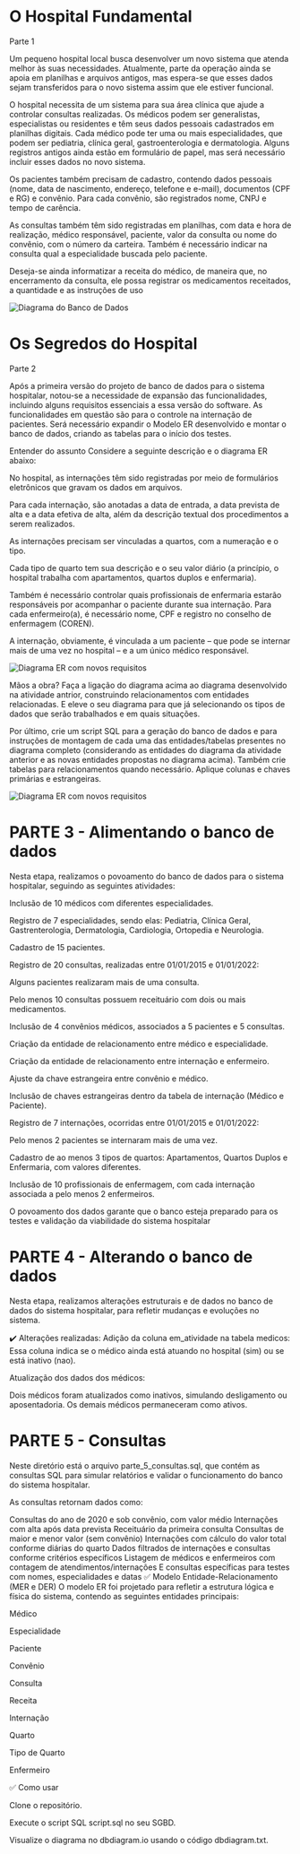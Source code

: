 # O Hospital Fundamental
Parte 1

Um pequeno hospital local busca desenvolver um novo sistema que atenda melhor às suas necessidades. Atualmente, parte da operação ainda se apoia em planilhas e arquivos antigos, mas espera-se que esses dados sejam transferidos para o novo sistema assim que ele estiver funcional.

O hospital necessita de um sistema para sua área clínica que ajude a controlar consultas realizadas. Os médicos podem ser generalistas, especialistas ou residentes e têm seus dados pessoais cadastrados em planilhas digitais. Cada médico pode ter uma ou mais especialidades, que podem ser pediatria, clínica geral, gastroenterologia e dermatologia. Alguns registros antigos ainda estão em formulário de papel, mas será necessário incluir esses dados no novo sistema.

Os pacientes também precisam de cadastro, contendo dados pessoais (nome, data de nascimento, endereço, telefone e e-mail), documentos (CPF e RG) e convênio. Para cada convênio, são registrados nome, CNPJ e tempo de carência.

As consultas também têm sido registradas em planilhas, com data e hora de realização, médico responsável, paciente, valor da consulta ou nome do convênio, com o número da carteira. Também é necessário indicar na consulta qual a especialidade buscada pelo paciente.

Deseja-se ainda informatizar a receita do médico, de maneira que, no encerramento da consulta, ele possa registrar os medicamentos receitados, a quantidade e as instruções de uso

![Diagrama do Banco de Dados](./imagem-diagrama.png)



# Os Segredos do Hospital
Parte 2

Após a primeira versão do projeto de banco de dados para o sistema hospitalar, notou-se a necessidade de expansão das funcionalidades, incluindo alguns requisitos essenciais a essa versão do software. As funcionalidades em questão são para o controle na internação de pacientes. Será necessário expandir o Modelo ER desenvolvido e montar o banco de dados, criando as tabelas para o início dos testes.

Entender do assunto Considere a seguinte descrição e o diagrama ER abaixo:

No hospital, as internações têm sido registradas por meio de formulários eletrônicos que gravam os dados em arquivos.

Para cada internação, são anotadas a data de entrada, a data prevista de alta e a data efetiva de alta, além da descrição textual dos procedimentos a serem realizados.

As internações precisam ser vinculadas a quartos, com a numeração e o tipo.

Cada tipo de quarto tem sua descrição e o seu valor diário (a princípio, o hospital trabalha com apartamentos, quartos duplos e enfermaria).

Também é necessário controlar quais profissionais de enfermaria estarão responsáveis por acompanhar o paciente durante sua internação. Para cada enfermeiro(a), é necessário nome, CPF e registro no conselho de enfermagem (COREN).

A internação, obviamente, é vinculada a um paciente – que pode se internar mais de uma vez no hospital – e a um único médico responsável.

![Diagrama ER com novos requisitos](./diagrama-requisitos.png)

Mãos a obra? Faça a ligação do diagrama acima ao diagrama desenvolvido na atividade antrior, construindo relacionamentos com entidades relacionadas. E eleve o seu diagrama para que já selecionando os tipos de dados que serão trabalhados e em quais situações.

Por último, crie um script SQL para a geração do banco de dados e para instruções de montagem de cada uma das entidades/tabelas presentes no diagrama completo (considerando as entidades do diagrama da atividade anterior e as novas entidades propostas no diagrama acima). Também crie tabelas para relacionamentos quando necessário. Aplique colunas e chaves primárias e estrangeiras.

![Diagrama ER com novos requisitos](./Parte-2.png)

# PARTE 3 - Alimentando o banco de dados
Nesta etapa, realizamos o povoamento do banco de dados para o sistema hospitalar, seguindo as seguintes atividades:

Inclusão de 10 médicos com diferentes especialidades.

Registro de 7 especialidades, sendo elas: Pediatria, Clínica Geral, Gastrenterologia, Dermatologia, Cardiologia, Ortopedia e Neurologia.

Cadastro de 15 pacientes.

Registro de 20 consultas, realizadas entre 01/01/2015 e 01/01/2022:

Alguns pacientes realizaram mais de uma consulta.

Pelo menos 10 consultas possuem receituário com dois ou mais medicamentos.

Inclusão de 4 convênios médicos, associados a 5 pacientes e 5 consultas.

Criação da entidade de relacionamento entre médico e especialidade.

Criação da entidade de relacionamento entre internação e enfermeiro.

Ajuste da chave estrangeira entre convênio e médico.

Inclusão de chaves estrangeiras dentro da tabela de internação (Médico e Paciente).

Registro de 7 internações, ocorridas entre 01/01/2015 e 01/01/2022:

Pelo menos 2 pacientes se internaram mais de uma vez.

Cadastro de ao menos 3 tipos de quartos: Apartamentos, Quartos Duplos e Enfermaria, com valores diferentes.

Inclusão de 10 profissionais de enfermagem, com cada internação associada a pelo menos 2 enfermeiros.

O povoamento dos dados garante que o banco esteja preparado para os testes e validação da viabilidade do sistema hospitalar

# PARTE 4 - Alterando o banco de dados
Nesta etapa, realizamos alterações estruturais e de dados no banco de dados do sistema hospitalar, para refletir mudanças e evoluções no sistema.

✔️ Alterações realizadas:
Adição da coluna em_atividade na tabela medicos:
Essa coluna indica se o médico ainda está atuando no hospital (sim) ou se está inativo (nao).

Atualização dos dados dos médicos:

Dois médicos foram atualizados como inativos, simulando desligamento ou aposentadoria.
Os demais médicos permaneceram como ativos.

# PARTE 5 - Consultas
Neste diretório está o arquivo parte_5_consultas.sql, que contém as consultas SQL para simular relatórios e validar o funcionamento do banco do sistema hospitalar.

As consultas retornam dados como:

Consultas do ano de 2020 e sob convênio, com valor médio
Internações com alta após data prevista
Receituário da primeira consulta
Consultas de maior e menor valor (sem convênio)
Internações com cálculo do valor total conforme diárias do quarto
Dados filtrados de internações e consultas conforme critérios específicos
Listagem de médicos e enfermeiros com contagem de atendimentos/internações
E consultas específicas para testes com nomes, especialidades e datas
✅ Modelo Entidade-Relacionamento (MER e DER) O modelo ER foi projetado para refletir a estrutura lógica e física do sistema, contendo as seguintes entidades principais:

Médico

Especialidade

Paciente

Convênio

Consulta

Receita

Internação

Quarto

Tipo de Quarto

Enfermeiro

✅ Como usar

Clone o repositório.

Execute o script SQL script.sql no seu SGBD.

Visualize o diagrama no dbdiagram.io usando o código dbdiagram.txt.
